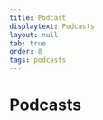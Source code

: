 ```yaml
---
title: Podcast
displaytext: Podcasts
layout: null
tab: true
order: 8
tags: podcasts
---
```


# Podcasts
